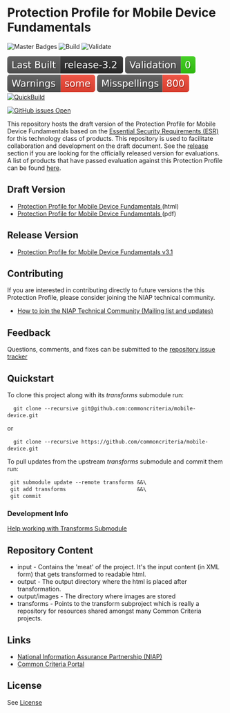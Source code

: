 Protection Profile for Mobile Device Fundamentals 
=============================================
![Master Badges](https://img.shields.io/badge/Build-master-black.svg)
![Build](https://github.com/commoncriteria/mobile-device/workflows/Build/badge.svg)
![Validate](https://github.com/commoncriteria/mobile-device/workflows/Validate/badge.svg)

![Last QuickBuilt Branch](https://raw.githubusercontent.com/commoncriteria/mobile-device/gh-pages/build-branch-badge.svg)
[![Validation](https://raw.githubusercontent.com/commoncriteria/mobile-device/gh-pages/validation.svg)](https://github.com/commoncriteria/mobile-device/blob/gh-pages/ValidationReport.txt)
[![SanityChecks](https://raw.githubusercontent.com/commoncriteria/mobile-device/gh-pages/warnings.svg)](https://github.com/commoncriteria/mobile-device/blob/gh-pages/SanityChecksOutput.md)
[![SpellCheck](https://raw.githubusercontent.com/commoncriteria/mobile-device/gh-pages/spell-badge.svg)](https://github.com/commoncriteria/mobile-device/blob/gh-pages/SpellCheckReport.txt)
[![QuickBuild](https://github.com/commoncriteria/mobile-device/actions/workflows/quick_build.yml/badge.svg)](https://commoncriteria.github.io/mobile-device)




[![GitHub issues Open](https://img.shields.io/github/issues/commoncriteria/mobile-device.svg?maxAge=2592000)](https://github.com/commoncriteria/mobile-device/issues) 

This repository hosts the draft version of the Protection Profile for Mobile Device Fundamentals based on the 
[Essential Security Requirements (ESR)](https://commoncriteria.github.io/pp/mobile-device/mobile-device-esr.html) for this technology class of 
products. This repository is used to facilitate collaboration and development on the draft document. 
See the [release](#Release-Version) section if you are looking for the officially released version for evaluations. 
A list of products that have passed evaluation against this Protection Profile can be found [here](https://www.niap-ccevs.org/Profile/Info.cfm?id=417).


## Draft Version
* [Protection Profile for Mobile Device Fundamentals ](https://commoncriteria.github.io/pp/mobile-device/mobile-device-release.html) (html)
* [Protection Profile for Mobile Device Fundamentals ](https://commoncriteria.github.io/pp/mobile-device/mobile-device-release.pdf) (pdf)

## Release Version
* [Protection Profile for Mobile Device Fundamentals v3.1](https://www.niap-ccevs.org/Profile/Info.cfm?id=417)

## Contributing

If you are interested in contributing directly to future versions the this Protection Profile, please consider joining the NIAP technical community.
* [How to join the NIAP Technical Community (Mailing list and updates)](https://www.niap-ccevs.org/NIAP_Evolution/tech_communities.cfm)

## Feedback

Questions, comments, and fixes can be submitted to the [repository issue tracker](https://github.com/commoncriteria/mobile-device/issues)

## Quickstart
To clone this project along with its _transforms_ submodule run:

````
  git clone --recursive git@github.com:commoncriteria/mobile-device.git
````
or
````
  git clone --recursive https://github.com/commoncriteria/mobile-device.git
````

To pull updates from the upstream _transforms_ submodule and commit them run:
````
 git submodule update --remote transforms &&\
 git add transforms                       &&\
 git commit
````

### Development Info
[Help working with Transforms Submodule](https://github.com/commoncriteria/transforms/wiki/Working-with-Transforms-as-a-Submodule)

## Repository Content
* input - Contains the 'meat' of the project. It's the input content (in XML form) that gets transformed to readable html.
* output - The output directory where the html is placed after transformation.
* output/images - The directory where images are stored
* transforms - Points to the transform subproject which is really a repository for resources shared amongst many Common Criteria projects.

## Links 
* [National Information Assurance Partnership (NIAP)](https://www.niap-ccevs.org/)
* [Common Criteria Portal](https://www.commoncriteriaportal.org/)

## License

See [License](./LICENSE)
